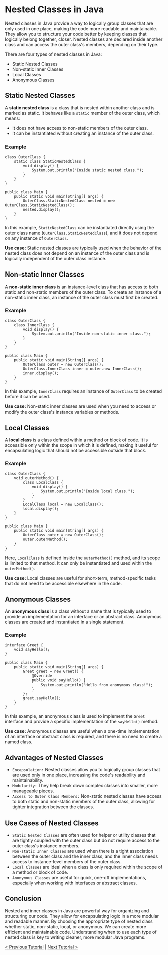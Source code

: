 # Nested Classes in Java
Nested classes in Java provide a way to logically group classes that are only used in one place, making the code more readable and maintainable. They allow you to structure your code better by keeping classes that logically belong together, closer. Nested classes are declared inside another class and can access the outer class's members, depending on their type.

There are four types of nested classes in Java:
* Static Nested Classes
* Non-static Inner Classes
* Local Classes
* Anonymous Classes

## Static Nested Classes
A **static nested class** is a class that is nested within another class and is marked as static. It behaves like a `static` member of the outer class, which means:
* It does not have access to non-static members of the outer class.
* It can be instantiated without creating an instance of the outer class.
### Example
```
class OuterClass {
    static class StaticNestedClass {
        void display() {
            System.out.println("Inside static nested class.");
        }
    }
}

public class Main {
    public static void main(String[] args) {
        OuterClass.StaticNestedClass nested = new OuterClass.StaticNestedClass();
        nested.display();
    }
}
```
In this example, `StaticNestedClass` can be instantiated directly using the outer class name (`OuterClass.StaticNestedClass`), and it does not depend on any instance of `OuterClass`.

**Use case:** Static nested classes are typically used when the behavior of the nested class does not depend on an instance of the outer class and is logically independent of the outer class instance.

## Non-static Inner Classes
A **non-static inner class** is an instance-level class that has access to both static and non-static members of the outer class. To create an instance of a non-static inner class, an instance of the outer class must first be created.

### Example
```
class OuterClass {
    class InnerClass {
        void display() {
            System.out.println("Inside non-static inner class.");
        }
    }
}

public class Main {
    public static void main(String[] args) {
        OuterClass outer = new OuterClass();
        OuterClass.InnerClass inner = outer.new InnerClass();
        inner.display();
    }
}
```
In this example, `InnerClass` requires an instance of `OuterClass` to be created before it can be used.

**Use case:** Non-static inner classes are used when you need to access or modify the outer class's instance variables or methods.

## Local Classes
A **local class** is a class defined within a method or block of code. It is accessible only within the scope in which it is defined, making it useful for encapsulating logic that should not be accessible outside that block.

### Example
```
class OuterClass {
    void outerMethod() {
        class LocalClass {
            void display() {
                System.out.println("Inside local class.");
            }
        }
        LocalClass local = new LocalClass();
        local.display();
    }
}

public class Main {
    public static void main(String[] args) {
        OuterClass outer = new OuterClass();
        outer.outerMethod();
    }
}
```
Here, `LocalClass` is defined inside the `outerMethod()` method, and its scope is limited to that method. It can only be instantiated and used within the `outerMethod()`.

**Use case:** Local classes are useful for short-term, method-specific tasks that do not need to be accessible elsewhere in the code.

## Anonymous Classes
An **anonymous class** is a class without a name that is typically used to provide an implementation for an interface or an abstract class. Anonymous classes are created and instantiated in a single statement.

### Example
```
interface Greet {
    void sayHello();
}

public class Main {
    public static void main(String[] args) {
        Greet greet = new Greet() {
            @Override
            public void sayHello() {
                System.out.println("Hello from anonymous class!");
            }
        };
        greet.sayHello();
    }
}
```
In this example, an anonymous class is used to implement the `Greet` interface and provide a specific implementation of the `sayHello()` method.

**Use case:** Anonymous classes are useful when a one-time implementation of an interface or abstract class is required, and there is no need to create a named class.

## Advantages of Nested Classes
* `Encapsulation:` Nested classes allow you to logically group classes that are used only in one place, increasing the code's readability and maintainability.
* `Modularity:` They help break down complex classes into smaller, more manageable pieces.
* `Access to Outer Class Members:` Non-static nested classes have access to both static and non-static members of the outer class, allowing for tighter integration between the classes.

## Use Cases of Nested Classes
* `Static Nested Classes` are often used for helper or utility classes that are tightly coupled with the outer class but do not require access to the outer class's instance members.
* `Non-static Inner Classes` are used when there is a tight association between the outer class and the inner class, and the inner class needs access to instance-level members of the outer class.
* `Local Classes` are ideal when a class is only required within the scope of a method or block of code.
* `Anonymous Classes` are useful for quick, one-off implementations, especially when working with interfaces or abstract classes.

## Conclusion
Nested and inner classes in Java are powerful way for organizing and structuring our code. They allow for encapsulating logic in a more modular and readable manner. By choosing the appropriate type of nested class whether static, non-static, local, or anonymous. We can create more efficient and maintainable code. Understanding when to use each type of nested class is key to writing cleaner, more modular Java programs.

[< Previous Tutorial](https://github.com/nakulmitra/java-tutorial/blob/master/object-oriented-programming/abstractandinterfaces/AbstractAndInterfaces.md) | [Next Tutorial >](https://github.com/nakulmitra/java-tutorial/blob/master/object-oriented-programming/static-members/StaticMembers.md)
